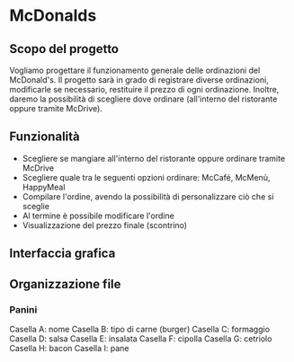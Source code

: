# McDonalds

## Scopo del progetto
Vogliamo progettare il funzionamento generale delle ordinazioni del McDonald's. Il progetto sarà in grado di registrare diverse ordinazioni, modificarle se necessario, restituire il prezzo di ogni ordinazione. Inoltre, daremo la possibilità di scegliere dove ordinare (all'interno del ristorante oppure tramite McDrive).

## Funzionalità
* Scegliere se mangiare all'interno del ristorante oppure ordinare tramite McDrive
* Scegliere quale tra le seguenti opzioni ordinare: McCafé, McMenù, HappyMeal
* Compilare l'ordine, avendo la possibilità di personalizzare ciò che si sceglie
* Al termine è possibile modificare l'ordine
* Visualizzazione del prezzo finale (scontrino)

## Interfaccia grafica


## Organizzazione file
### Panini

Casella A: nome
Casella B: tipo di carne (burger)
Casella C: formaggio
Casella D: salsa
Casella E: insalata
Casella F: cipolla
Casella G: cetriolo
Casella H: bacon
Casella I: pane
